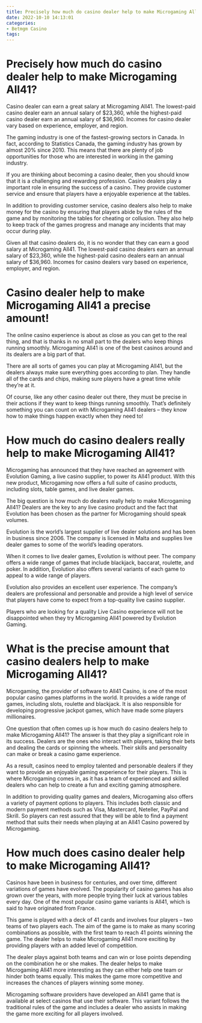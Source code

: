 ```yaml
---
title: Precisely how much do casino dealer help to make Microgaming All41
date: 2022-10-10 14:13:01
categories:
- Betmgm Casino
tags:
---
```



#  Precisely how much do casino dealer help to make Microgaming All41?

Casino dealer can earn a great salary at Microgaming All41. The lowest-paid casino dealer earn an annual salary of $23,360, while the highest-paid casino dealer earn an annual salary of $36,960. Incomes for casino dealer vary based on experience, employer, and region.

The gaming industry is one of the fastest-growing sectors in Canada. In fact, according to Statistics Canada, the gaming industry has grown by almost 20% since 2010. This means that there are plenty of job opportunities for those who are interested in working in the gaming industry.

If you are thinking about becoming a casino dealer, then you should know that it is a challenging and rewarding profession. Casino dealers play a important role in ensuring the success of a casino. They provide customer service and ensure that players have a enjoyable experience at the tables.

In addition to providing customer service, casino dealers also help to make money for the casino by ensuring that players abide by the rules of the game and by monitoring the tables for cheating or collusion. They also help to keep track of the games progress and manage any incidents that may occur during play.

Given all that casino dealers do, it is no wonder that they can earn a good salary at Microgaming All41. The lowest-paid casino dealers earn an annual salary of $23,360, while the highest-paid casino dealers earn an annual salary of $36,960. Incomes for casino dealers vary based on experience, employer, and region.

#  Casino dealer help to make Microgaming All41 a precise amount!

The online casino experience is about as close as you can get to the real thing, and that is thanks in no small part to the dealers who keep things running smoothly. Microgaming All41 is one of the best casinos around and its dealers are a big part of that.

There are all sorts of games you can play at Microgaming All41, but the dealers always make sure everything goes according to plan. They handle all of the cards and chips, making sure players have a great time while they’re at it.

Of course, like any other casino dealer out there, they must be precise in their actions if they want to keep things running smoothly. That’s definitely something you can count on with Microgaming All41 dealers – they know how to make things happen exactly when they need to!

#  How much do casino dealers really help to make Microgaming All41?

Microgaming has announced that they have reached an agreement with Evolution Gaming, a live casino supplier, to power its All41 product. 
With this new product, Microgaming now offers a full suite of casino products, including slots, table games, and live dealer games.

The big question is how much do dealers really help to make Microgaming All41? Dealers are the key to any live casino product and the fact that Evolution has been chosen as the partner for Microgaming should speak volumes.

Evolution is the world’s largest supplier of live dealer solutions and has been in business since 2006. The company is licensed in Malta and supplies live dealer games to some of the world’s leading operators.

When it comes to live dealer games, Evolution is without peer. The company offers a wide range of games that include blackjack, baccarat, roulette, and poker. In addition, Evolution also offers several variants of each game to appeal to a wide range of players.

Evolution also provides an excellent user experience. The company’s dealers are professional and personable and provide a high level of service that players have come to expect from a top-quality live casino supplier.

Players who are looking for a quality Live Casino experience will not be disappointed when they try Microgaming All41 powered by Evolution Gaming.

#  What is the precise amount that casino dealers help to make Microgaming All41?

Microgaming, the provider of software to All41 Casino, is one of the most popular casino games platforms in the world. It provides a wide range of games, including slots, roulette and blackjack. It is also responsible for developing progressive jackpot games, which have made some players millionaires.

One question that often comes up is how much do casino dealers help to make Microgaming All41? The answer is that they play a significant role in its success. Dealers are the ones who interact with players, taking their bets and dealing the cards or spinning the wheels. Their skills and personality can make or break a casino game experience.

As a result, casinos need to employ talented and personable dealers if they want to provide an enjoyable gaming experience for their players. This is where Microgaming comes in, as it has a team of experienced and skilled dealers who can help to create a fun and exciting gaming atmosphere.

In addition to providing quality games and dealers, Microgaming also offers a variety of payment options to players. This includes both classic and modern payment methods such as Visa, Mastercard, Neteller, PayPal and Skrill. So players can rest assured that they will be able to find a payment method that suits their needs when playing at an All41 Casino powered by Microgaming.

#  How much does casino dealer help to make Microgaming All41?

Casinos have been in business for centuries, and over time, different variations of games have evolved. The popularity of casino games has also grown over the years, with more people trying their luck at various tables every day. One of the most popular casino game variants is All41, which is said to have originated from France.

This game is played with a deck of 41 cards and involves four players – two teams of two players each. The aim of the game is to make as many scoring combinations as possible, with the first team to reach 41 points winning the game. The dealer helps to make Microgaming All41 more exciting by providing players with an added level of competition.

The dealer plays against both teams and can win or lose points depending on the combination he or she makes. The dealer helps to make Microgaming All41 more interesting as they can either help one team or hinder both teams equally. This makes the game more competitive and increases the chances of players winning some money.

Microgaming software providers have developed an All41 game that is available at select casinos that use their software. This variant follows the traditional rules of the game and includes a dealer who assists in making the game more exciting for all players involved.